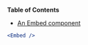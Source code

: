 <!-- START doctoc generated TOC please keep comment here to allow auto update -->
<!-- DON'T EDIT THIS SECTION, INSTEAD RE-RUN doctoc TO UPDATE -->
**Table of Contents**

- [An Embed component](#an-embed-component)

<!-- END doctoc generated TOC please keep comment here to allow auto update -->

```jsx
<Embed />
```
